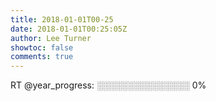 ```yaml
---
title: 2018-01-01T00-25
date: 2018-01-01T00:25:05Z
author: Lee Turner
showtoc: false
comments: true
---
```


RT @year_progress: ░░░░░░░░░░░░░░░ 0%

